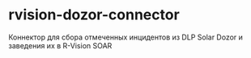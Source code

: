 # rvision-dozor-connector
Коннектор для сбора отмеченных инцидентов из DLP Solar Dozor и заведения их в R-Vision SOAR 
